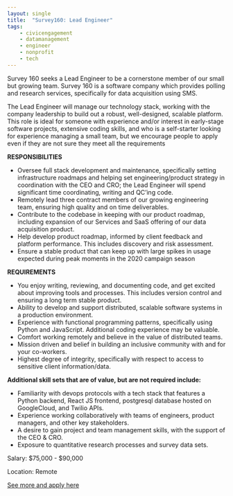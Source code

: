 ```yaml
---
layout: single
title:  "Survey160: Lead Engineer"
tags: 
    - civicengagement
    - datamanagement
    - engineer
    - nonprofit
    - tech
---
```


Survey 160 seeks a Lead Engineer to be a cornerstone member of our small but growing team. Survey 160 is a software company which provides polling and research services, specifically for data acquisition using SMS. 

The Lead Engineer will manage our technology stack, working with the company leadership to build out a robust, well-designed, scalable platform. This role is ideal for someone with experience and/or interest in early-stage software projects, extensive coding skills, and who is a self-starter looking for experience managing a small team, but we encourage people to apply even if they are not sure they meet all the requirements


**RESPONSIBILITIES**
* Oversee full stack development and maintenance, specifically setting infrastructure roadmaps and helping set engineering/product strategy in coordination with the CEO and CRO; the Lead Engineer will spend significant time coordinating, writing and QC’ing code.
* Remotely lead three contract members of our growing engineering team, ensuring high quality and on time deliverables.
* Contribute to the codebase in keeping with our product roadmap, including expansion of our Services and SaaS offering of our data acquisition product.
* Help develop product roadmap, informed by client feedback and platform performance. This includes discovery and risk assessment. 
* Ensure a stable product that can keep up with large spikes in usage expected during peak moments in the 2020 campaign season

**REQUIREMENTS**
* You enjoy writing, reviewing, and documenting code, and get excited about improving tools and processes. This includes version control and ensuring a long term stable product.
* Ability to develop and support distributed, scalable software systems in a production environment.
* Experience with functional programming patterns, specifically using Python and JavaScript. Additional coding experience may be valuable.
* Comfort working remotely and believe in the value of distributed teams.
* Mission driven and belief in building an inclusive community with and for your co-workers.
* Highest degree of integrity, specifically with respect to access to sensitive client information/data.

**Additional skill sets that are of value, but are not required include:**
* Familiarity with devops protocols with a tech stack that features a Python backend, React JS frontend, postgresql database hosted on GoogleCloud, and Twilio APIs.
* Experience working collaboratively with teams of engineers, product managers, and other key stakeholders.
* A desire to gain project and team management skills, with the support of the CEO & CRO.
* Exposure to quantitative research processes and survey data sets. 


Salary: $75,000 - $90,000

Location: Remote


[See more and apply here](https://www.survey160.com/jobs)
